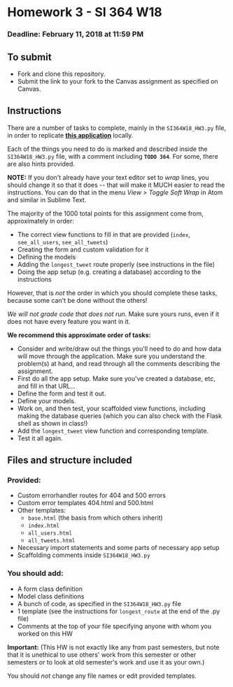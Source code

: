 # Homework 3 - SI 364 W18

### Deadline: February 11, 2018 at 11:59 PM

## To submit

* Fork and clone this repository.
* Submit the link to your fork to the Canvas assignment as specified on Canvas.

## Instructions

There are a number of tasks to complete, mainly in the `SI364W18_HW3.py` file, in order to replicate **[this application](http://sample364hw3.herokuapp.com/)** locally.

Each of the things you need to do is marked and described inside the `SI364W18_HW3.py` file, with a comment including **`TODO 364`**. For some, there are also hints provided.

**NOTE:** If you don't already have your text editor set to *wrap* lines, you should change it so that it does -- that will make it MUCH easier to read the instructions. You can do that in the menu *View > Toggle Soft Wrap* in Atom and similar in Sublime Text.

The majority of the 1000 total points for this assignment come from, approximately in order:

* The correct view functions to fill in that are provided (`index`, `see_all_users`, `see_all_tweets`)
* Creating the form and custom validation for it
* Defining the models
* Adding the `longest_tweet` route properly (see instructions in the file)
* Doing the app setup (e.g. creating a database) according to the instructions

However, that is *not* the order in which you should complete these tasks, because some can't be done without the others!

*We will not grade code that does not run.* Make sure yours runs, even if it does not have every feature you want in it.

**We recommend this approximate order of tasks:**

* Consider and write/draw out the things you'll need to do and how data will move through the application. Make sure you understand the problem(s) at hand, and read through all the comments describing the assignment.
* First do all the app setup. Make sure you've created a database, etc, and fill in that URL...
* Define the form and test it out.
* Define your models.
* Work on, and then test, your scaffolded view functions, including making the database queries (which you can also check with the Flask shell as shown in class!)
* Add the `longest_tweet` view function and corresponding template.
* Test it all again.


## Files and structure included

### Provided:

* Custom errorhandler routes for 404 and 500 errors
* Custom error templates 404.html and 500.html
* Other templates:
    * `base.html` (the basis from which others inherit)
    * `index.html`
    * `all_users.html`
    * `all_tweets.html`
* Necessary import statements and some parts of necessary app setup
* Scaffolding comments inside `SI364W18_HW3.py`

### You should add:

* A form class definition
* Model class definitions
* A bunch of code, as specified in the `SI364W18_HW3.py` file
* 1 template (see the instructions for `longest_route` at the end of the .py file)
* Comments at the top of your file specifying anyone with whom you worked on this HW

**Important:** (This HW is not exactly like any from past semesters, but note that it is unethical to use others' work from this semester or other semesters or to look at old semester's work and use it as your own.)

You should *not* change any file names or edit provided templates.
